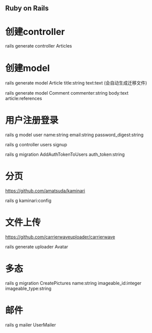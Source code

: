 Ruby on Rails
---

# 创建controller
rails generate controller Articles

# 创建model
rails generate model Article title:string text:text (会自动生成迁移文件)

rails generate model Comment commenter:string body:text article:references

# 用户注册登录
rails g model user name:string email:string password_digest:string

rails g controller users signup

rails g migration AddAuthTokenToUsers auth_token:string

# 分页
https://github.com/amatsuda/kaminari

rails g kaminari:config

# 文件上传
https://github.com/carrierwaveuploader/carrierwave

rails generate uploader Avatar

# 多态
rails g migration CreatePictures name:string imageable_id:integer imageable_type:string

# 邮件
rails g mailer UserMailer

